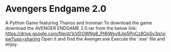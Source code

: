 # Avengers Endgame 2.0
A Python Game featuring Thanos and Ironman
 To download the game download the AVENGER ENDGAME 2.0.rar from the below link:
https://drive.google.com/file/d/1cVDOWNg8_Pt6jWsy9Jjp5PnCz8OpSy3q/view?usp=sharing
Open it and find the Avenger.exe
Execute the '.exe' file and enjoy.
